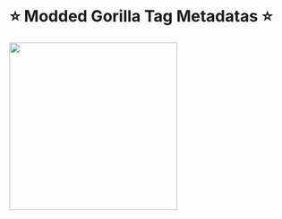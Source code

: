  # ⭐ Modded Gorilla Tag Metadatas ⭐
<img src="https://www.icegif.com/wp-content/uploads/2023/04/icegif-1365.gif" width="300" height="300">

